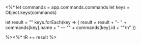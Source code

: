 <%*
let commands = app.commands.commands
let keys = Object.keys(commands)

let result = ""
keys.forEach(key => {
result = result + "- " + commands[key].name + " — \"" + commands[key].id + "\"\n"
})

%><%* tR += result %>